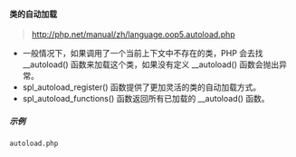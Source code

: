 #### 类的自动加载

> http://php.net/manual/zh/language.oop5.autoload.php

* 一般情况下，如果调用了一个当前上下文中不存在的类，PHP 会去找 __autoload() 函数来加载这个类，如果没有定义 __autoload() 函数会抛出异常。
* spl_autoload_register() 函数提供了更加灵活的类的自动加载方式。
* spl_autoload_functions() 函数返回所有已加载的 __autoload() 函数。

##### 示例

```SHELL 
autoload.php
```
